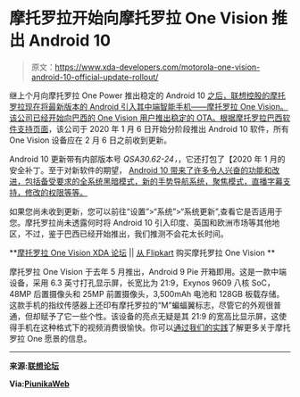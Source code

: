 # 摩托罗拉开始向摩托罗拉 One Vision 推出 Android 10

> 原文：<https://www.xda-developers.com/motorola-one-vision-android-10-official-update-rollout/>

继上个月向摩托罗拉 One Power 推出稳定的 Android 10 [之后，联想控股的摩托罗拉现在将最新版本的 Android 引入其中端智能手机——摩托罗拉 One Vision。该公司已经开始向巴西的 One Vision 用户推出稳定的 OTA。根据摩托罗拉巴西软件](https://www.xda-developers.com/motorola-one-powers-stable-android-10-update-rolling-out/)[支持页面](https://motorola-global-portal-pt.custhelp.com/app/software-upgrade-news/g_id/1978#gs=eyJndWlkZUlEIjoxOTc4LCJxdWVzdGlvbklEIjoxMCwicmVzcG9uc2VJRCI6MzMsImd1aWRlU2Vzc2lvbiI6Ik1WOCp3aHlvIiwic2Vzc2lvbklEIjoiTVY4KndoeW8ifQ..)，该公司于 2020 年 1 月 6 日开始分阶段推出 Android 10 软件，所有 One Vision 设备应在 2 月 6 日之前收到更新。

Android 10 更新带有内部版本号 *QSA30.62-24，*，它还打包了【2020 年 1 月的安全补丁。至于对新软件的期望， [Android 10 带来了许多令人兴奋的功能和改进，包括备受要求的全系统黑暗模式，新的手势导航系统，聚焦模式，直播字幕支持，修改的权限等等。](https://www.xda-developers.com/android-10-new-features-video/)

如果您尚未收到更新，您可以前往“设置”>“系统”>“系统更新”,查看它是否适用于您。摩托罗拉尚未透露何时将 Android 10 引入印度、英国和欧洲市场等其他地区，不过，鉴于巴西已经开始推出，我们推测不会花太长时间。

**[摩托罗拉 One Vision XDA 论坛](https://forum.xda-developers.com/one-vision) || [从 Flipkart](https://www.flipkart.com/motorola-one-vision-sapphire-gradient-128-gb/p/itmfhr73hytj4hcf) 购买摩托罗拉 One Vision **

摩托罗拉 One Vision 于去年 5 月推出，Android 9 Pie 开箱即用。这是一款中端设备，采用 6.3 英寸打孔显示屏，长宽比为 21:9，Exynos 9609 八核 SoC，48MP 后置摄像头和 25MP 前置摄像头，3,500mAh 电池和 128GB 板载存储。这款手机的指纹传感器上还印有摩托罗拉的“M”蝙蝠翼标志，尽管它的外观很普通，但却赋予了它一些个性。该设备的亮点无疑是其 21:9 的宽高比显示屏，这使得手机在这种格式下的视频消费很愉快。你可以[通过我们的实践](https://www.xda-developers.com/motorola-one-vision-hands-on-review/)了解更多关于摩托罗拉 One 愿景的信息。

* * *

**来源:[联想论坛](https://forums.lenovo.com/t5/motorola-one-vision/Official-Rollout-of-Android-10-Has-Begun-For-The-Motorola-One/m-p/4619493)**

**Via:[PiunikaWeb](https://piunikaweb.com/2020/01/06/moto-one-vision-android-10-update-stable/)**